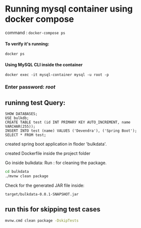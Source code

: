 # Running mysql container using docker compose
command : `docker-compose ps`

#### To verify it's running:
`docker ps`

#### Using MySQL CLI inside the container
`docker exec -it mysql-container mysql -u root -p`
### Enter password: *root*


## runinng test Query:
``` mysql
SHOW DATABASES;
USE bulkdb;
CREATE TABLE test (id INT PRIMARY KEY AUTO_INCREMENT, name VARCHAR(255));
INSERT INTO test (name) VALUES ('Devendra'), ('Spring Boot');
SELECT * FROM test;
```


created spring boot application in floder 'bulkdata'.


created Dockerfile inside the project folder


Go inside bulkdata:
Run : for cleaning the package.

```bash
cd bulkdata
./mvnw clean package
```

Check for the generated JAR file inside:

```bash
target/bulkdata-0.0.1-SNAPSHOT.jar
```

## run this for skipping test cases
```cmd
mvnw.cmd clean package -DskipTests
```